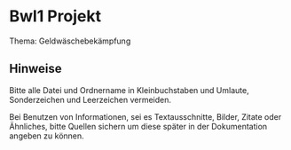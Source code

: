 # Bwl1 Projekt

Thema: Geldwäschebekämpfung

## Hinweise

Bitte alle Datei und Ordnername in Kleinbuchstaben und Umlaute, Sonderzeichen und Leerzeichen vermeiden.

Bei Benutzen von Informationen, sei es Textausschnitte, Bilder, Zitate oder Ähnliches, bitte Quellen sichern um diese später in der Dokumentation angeben zu können.
